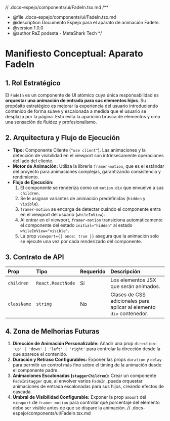 // .docs-espejo/components/ui/FadeIn.tsx.md
/\*\*

- @file .docs-espejo/components/ui/FadeIn.tsx.md
- @description Documento Espejo para el aparato de animación FadeIn.
- @version 1.0.0
- @author RaZ podesta - MetaShark Tech
  \*/

# Manifiesto Conceptual: Aparato FadeIn

## 1. Rol Estratégico

El `FadeIn` es un componente de UI atómico cuya única responsabilidad es **orquestar una animación de entrada para sus elementos hijos**. Su propósito estratégico es mejorar la experiencia del usuario introduciendo contenido de forma suave y escalonada a medida que el usuario se desplaza por la página. Esto evita la aparición brusca de elementos y crea una sensación de fluidez y profesionalismo.

## 2. Arquitectura y Flujo de Ejecución

- **Tipo:** Componente Cliente (`"use client"`). Las animaciones y la detección de visibilidad en el viewport son intrínsecamente operaciones del lado del cliente.
- **Motor de Animación:** Utiliza la librería `framer-motion`, que es el estándar del proyecto para animaciones complejas, garantizando consistencia y rendimiento.
- **Flujo de Ejecución:**
  1.  El componente se renderiza como un `motion.div` que envuelve a sus `children`.
  2.  Se le asignan variantes de animación predefinidas (`hidden` y `visible`).
  3.  `framer-motion` se encarga de detectar cuándo el componente entra en el viewport del usuario (`whileInView`).
  4.  Al entrar en el viewport, `framer-motion` transiciona automáticamente el componente del estado `initial="hidden"` al estado `whileInView="visible"`.
  5.  La prop `viewport={{ once: true }}` asegura que la animación solo se ejecute una vez por cada renderizado del componente.

## 3. Contrato de API

| Prop        | Tipo              | Requerido | Descripción                                                          |
| :---------- | :---------------- | :-------- | :------------------------------------------------------------------- |
| `children`  | `React.ReactNode` | Sí        | Los elementos JSX que serán animados.                                |
| `className` | `string`          | No        | Clases de CSS adicionales para aplicar al elemento `div` contenedor. |

## 4. Zona de Melhorias Futuras

1.  **Dirección de Animación Personalizable:** Añadir una prop `direction: 'up' | 'down' | 'left' | 'right'` para controlar la dirección desde la que aparece el contenido.
2.  **Duración y Retraso Configurables:** Exponer las props `duration` y `delay` para permitir un control más fino sobre el timing de la animación desde el componente padre.
3.  **Animaciones Escalonadas (`staggerChildren`):** Crear un componente `FadeInStagger` que, al envolver varios `FadeIn`, pueda orquestar animaciones de entrada escalonadas para sus hijos, creando efectos de cascada.
4.  **Umbral de Visibilidad Configurable:** Exponer la prop `amount` del `viewport` de `framer-motion` para controlar qué porcentaje del elemento debe ser visible antes de que se dispare la animación.
    // .docs-espejo/components/ui/FadeIn.tsx.md

